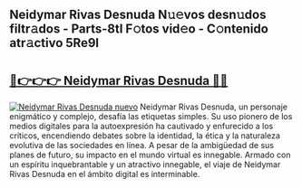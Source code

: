 ## Neidymar Rivas Desnuda N𝚞𝚎vos desn𝚞dos filtr𝚊dos - Parts-8tI F𝚘tos vid𝚎o - C𝚘ntenido atr𝚊ctivo 5Re9l

# <h2><a href="http://mbcnhmr.tromn.icu/?c=Neidymar+Rivas+Desnuda">🔗👉👉👉 Neidymar Rivas Desnuda 🔗🔗</a></h2>

[![Neidymar Rivas Desnuda nuevo](https://i.imgur.com/pEAQMta.gif)](http://mbcnhmr.tromn.icu/?c=Neidymar+Rivas+Desnuda)
Neidymar Rivas Desnuda, un personaje enigmático y complejo, desafía las etiquetas simples. Su uso pionero de los medios digitales para la autoexpresión ha cautivado y enfurecido a los críticos, encendiendo debates sobre la identidad, la ética y la naturaleza evolutiva de las sociedades en línea. A pesar de la ambigüedad de sus planes de futuro, su impacto en el mundo virtual es innegable. Armado con un espíritu inquebrantable y un atractivo innegable, el viaje de Neidymar Rivas Desnuda en el ámbito digital es interminable.
